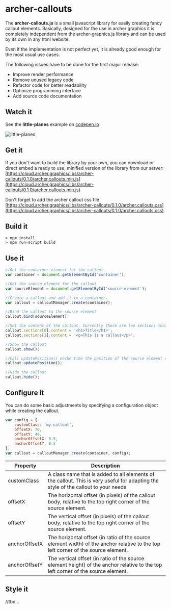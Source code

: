 # archer-callouts

The **archer-callouts.js** is a small javascript library for easily creating fancy callout elements. 
Basically, designed for the use in archer graphics it is completely independent from the archer-graphics.js library and can be used by its own in any html website.

Even if the implementation is not perfect yet, it is already good enough for the most usual use cases. 

The following issues have to be done for the first major release:
-	Improve render performance
-	Remove unused legacy code
-	Refactor code for better readability
-	Optimize programming interface
-	Add source code documentation

## Watch it

See the **little-planes** example on [codepen.io](https://codepen.io/archer-graphics/pen/BxjmmX)

![little-planes](examples/little-planes/assets/screenshot_01.png)

## Get it
If you don't want to build the library by your own, you can download or direct embed a ready to use, minified version of the library from our server: [https://cloud.archer.graphics/libs/archer-callouts/0.1.0/archer.callouts.min.js](https://cloud.archer.graphics/libs/archer-callouts/0.1.0/archer.callouts.min.js)

Don't forget to add the archer callout css file [https://cloud.archer.graphics/libs/archer-callouts/0.1.0/archer.callouts.css](https://cloud.archer.graphics/libs/archer-callouts/0.1.0/archer.callouts.css).

## Build it
```
> npm install
> npm run-script build
```

## Use it

```javascript
//Get the container element for the callout
var container = document.getElementById('container');

//Get the source element for the callout
var sourceElement = document.getElementById('source-element');

//Create a callout and add it to a container.
var callout = calloutManager.create(container);

//Bind the callout to the source element
callout.bind(sourceElement);

//Set the content of the callout. Currently there are two sections that can //be set separately. Use html to format your content to your needs.
callout.sections[0].content = '<h1>Title</h1>';
callout.sections[1].content = '<p>This is a callout</p>';

//Show the callout
callout.show();

//Call updatePosition() eache time the position of the source element changes
callout.updatePosition();

//Hide the callout
callout.hide();
```
## Configure it
You can do some basic adjustments by specifying a configuration
object while creating the callout.

```javascript
var config = {
    customClass: 'my-callout',
    offsetX: 70,
    offsetY: 40,
    anchorOffsetX: 0.5,
    anchorOffsetY: 0.5
};
var callout = calloutManager.create(container, config);
```

| Property | Description | 
| --- | --- | 
| customClass | A class name that is added to all elements of the callout. This is very useful for adapting the style of the callout to your needs |
| offsetX | The horizontal offset (in pixels) of the callout body, relative to the top right corner of the source element. |
| offsetY | The vertical offset (in pixels) of the callout body, relative to the top right corner of the source element. |
| anchorOffsetX | The horizontal offset (in ratio of the source element width) of the anchor relative to the top left corner of the source element. |
| anchorOffsetY | The vertical offset (in ratio of the source element height) of the anchor relative to the top left corner of the source element. |

## Style it
//tbd...


